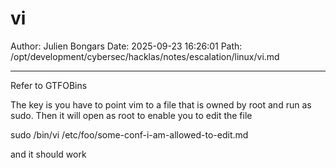 # vi

Author: Julien Bongars
Date: 2025-09-23 16:26:01
Path: /opt/development/cybersec/hacklas/notes/escalation/linux/vi.md

---

Refer to GTFOBins

The key is you have to point vim to a file that is owned by root and run as sudo. Then it will open as root to enable you to edit the file

sudo /bin/vi /etc/foo/some-conf-i-am-allowed-to-edit.md

and it should work
